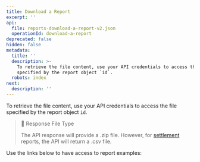 ```yaml
---
title: Download a Report
excerpt: ''
api:
  file: reports-download-a-report-v2.json
  operationId: download-a-report
deprecated: false
hidden: false
metadata:
  title: ''
  description: >-
    To retrieve the file content, use your API credentials to access the file
    specified by the report object `id`.
  robots: index
next:
  description: ''
---
```

To retrieve the file content, use your API credentials to access the file specified by the report object `id`. 

> 📘 Response File Type
>
> The API response will provide a .zip file. However, for [settlement](introduction-reports#settlement-report) reports, the API will return a .csv file.


Use the links below to have access to report examples:

<Shelf classname="link_cards_container">
  <YunoCard title="Payments" href="https://raw.githubusercontent.com/yuno-payments/yuno-docs/v1.0.2-reports-fields-page-update/reference/Reports/manage-reports/report-examples/example-payments.csv.zip" titleSize="h4" />
  <YunoCard title="Settlement Report" href="https://raw.githubusercontent.com/yuno-payments/yuno-docs/v1.0.2-reports-fields-page-update/reference/Reports/manage-reports/report-examples/example-settlement-report.csv.zip" titleSize="h4" />
  <YunoCard title="Transaction Report" href="https://raw.githubusercontent.com/yuno-payments/yuno-docs/v1.0.2-reports-fields-page-update/reference/Reports/manage-reports/report-examples/example-transaction-report.csv.zip" titleSize="h4" />
  <YunoCard title="Transaction Reconciliation" href="https://raw.githubusercontent.com/yuno-payments/yuno-docs/v1.0.2-reports-fields-page-update/reference/Reports/manage-reports/report-examples/example-transaction-reconciliation.csv.zip" titleSize="h4" />
  <YunoCard title="Communications" href="https://raw.githubusercontent.com/yuno-payments/yuno-docs/v1.0.2-reports-fields-page-update/reference/Reports/manage-reports/report-examples/example-communications.csv.zip" titleSize="h4" />
</Shelf>
